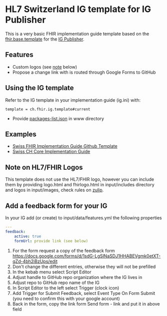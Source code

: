 # HL7 Switzerland IG template for IG Publisher 

This is a very basic FHIR implementation guide template based on the
[fhir.base.template](https://github.com/HL7/ig-template-base) for the [IG Publisher](https://confluence.hl7.org/display/FHIR/IG+Publisher+Documentation).

## Features
* Custom logos (see [note](#note-on-hl7fhir-logos) below)
* Propose a change link with is routed through Google Forms to GitHub

## Using the IG template

Refer to the IG template in your implementation guide (ig.ini) with:
```
template = ch.fhir.ig.template#current
```

* Provide [packages-list.json](https://wiki.hl7.org/index.php?title=FHIR_IG_PackageList_doco) in www directory

## Examples
* [Swiss FHIR Implementation Guide Github Template](https://github.com/ahdis/ch-ig)
* [Swiss CH Core Implementation Guide](http://build.fhir.org/ig/hl7ch/ch-core/index.html)

## Note on HL7/FHIR Logos
This template does not use the HL7/FHIR logo, however you can include them by providing logo.html and fhirlogo.html in input/includes directory and logos in input/images, check rules on [zulip](https://chat.fhir.org/#narrow/stream/179294-committers.2Fannounce/topic/HL7.20Trademark.20Issues).

## Add a feedback form for your IG

In your IG add (or create) to input/data/features.yml the following properties

```yaml
---
feedback:
    active: true
    formUrl: provide link (see below)
```

1. For the form request a copy of the feedback form https://docs.google.com/forms/d/1sdG-LgSlNaSDJ1HHABEVgmk0etXT-qZd-4bh2iBzUps/edit
2. Don't change the different entries, otherwise they will not be prefilled
3. In the kebab menu select Script Editor
4. Adjust handle to GitHub repo organization where the IG lives in
5. Adjust repo to GitHub repo name of the IG
6. In Script Editor to the left select Trigger (clock icon)
7. Add Trigger for Submit Feedback, select Event Type On Form Submit (you need to confirm this with your google account)
8. Back in the form, copy the link form Send form - link and put it in above field

